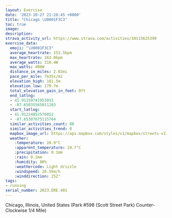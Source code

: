 ```yaml
---
layout: Exercise
date: '2023-10-27 21:28:45 +0000'
title: "Chicago \U0001F3C3"
toc: true
image:
description:
strava_activity_url: https://www.strava.com/activities/10115625399
exercise_data:
  emoji: "\U0001F3C3"
  average_heartrate: 153.5bpm
  max_heartrate: 163.0bpm
  average_watts: 310.4W
  max_watts: 406W
  distance_in_miles: 2.02mi
  pace_per_mile: 7m35s/mi
  elevation_high: 181.5m
  elevation_low: 179.7m
  total_elevation_gain_in_feet: 0ft
  end_latlng:
  - 41.91159741953015
  - -87.65035565011203
  start_latlng:
  - 41.91224852576852
  - -87.65307675115764
  similar_activities_count: 86
  similar_activities_trend: 0
  mapbox_image_url: https://api.mapbox.com/styles/v1/mapbox/streets-v11/static/path-5+787af2-1.0(i%7Bx~Fll~uOCsBBM%5Ca%40Ve%40d%40cAr%40iAHSIkEEwLGeABS%5CEDU%3Fc%40Ck%40%40%7B%40AsFBOBId%40a%40RKHAT%40ZCNDBL%40%60%40CvB%40~ADVNXVNL%40zAONKR%5B%40m%40G%7DCGQYYMEg%40Ee%40Fa%40JMNELE%5E%40nC%40%5EFRX%5CPF%5EEv%40CJCVSHSBS%3Fk%40GaCEWKUQK%5DGO%3Fs%40FQDKFKPIX%3Fx%40Bz%40Ap%40Df%40NVLJ%60A%3Fh%40GPGNQJU%40YCqCC%5DCKOSQKMC_%40AcAJOLO%60%40%3FlBBdA%40NHTPTPFlACPEJEV%5BFU%3FQAmBIaAQa%40QKk%40C_%40%40u%40Ai%40SYFo%40A%5DBOHCXDx%40%3FjCFf%40%40%60%40CvABnBApAD~HAz%40ADQDA%40AdA),pin-s-s+e5b22e(-87.65143,41.91173),pin-s-f+89ae00(-87.6488399999999,41.91096999999997)/auto/800x800?access_token=pk.eyJ1Ijoiam9zaGJlY2ttYW4iLCJhIjoiY205eWR2aDd1MWZ6djJrbXc4a3M0bWZleiJ9.XiG9OWkNcZk2QzjJbxLB4A
  weather:
    :temperature: 20.9°C
    :apparent_temperature: 19.7°C
    :precipitation: 0.1mm
    :rain: 0.1mm
    :humidity: 80%
    :weathercode: Light drizzle
    :windspeed: 26.5km/h
    :winddirection: 252°
tags:
- running
serial_number: 2023.ERE.401
---
```

Chicago, Illinois, United States (Park #598 (Scott Street Park) Counter-Clockwise 1/4 Mile)
